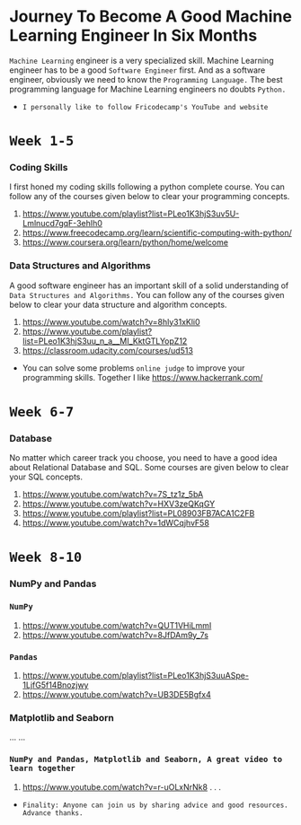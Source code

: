 # Journey To Become A Good Machine Learning Engineer In Six Months
`Machine Learning` engineer is a very specialized skill. Machine Learning engineer has to be a good `Software Engineer` first. And as a
software engineer, obviously we need to know the `Programming Language.` The best programming language for Machine Learning engineers no doubts `Python.`

- `I personally like to follow Fricodecamp's YouTube and website`

# `Week 1-5`

### Coding Skills
I first honed my coding skills following a python complete course. You can follow any of the courses given below to clear your programming concepts.

1. https://www.youtube.com/playlist?list=PLeo1K3hjS3uv5U-Lmlnucd7gqF-3ehIh0
2. https://www.freecodecamp.org/learn/scientific-computing-with-python/
3. https://www.coursera.org/learn/python/home/welcome


### Data Structures and Algorithms
A good software engineer has an important skill of a solid understanding of `Data Structures and Algorithms.`
You can follow any of the courses given below to clear your data structure and algorithm concepts.

1. https://www.youtube.com/watch?v=8hly31xKli0
2. https://www.youtube.com/playlist?list=PLeo1K3hjS3uu_n_a__MI_KktGTLYopZ12
3. https://classroom.udacity.com/courses/ud513

* You can solve some problems `online judge` to improve your programming skills. Together I like https://www.hackerrank.com/

# `Week 6-7`

### Database 
No matter which career track you choose, you need to have a good idea about Relational Database and SQL. Some courses are given below to clear your SQL concepts.

1. https://www.youtube.com/watch?v=7S_tz1z_5bA
2. https://www.youtube.com/watch?v=HXV3zeQKqGY
3. https://www.youtube.com/playlist?list=PL08903FB7ACA1C2FB
4. https://www.youtube.com/watch?v=1dWCqjhvF58 

# `Week 8-10`

### NumPy and Pandas
### `NumPy`
1. https://www.youtube.com/watch?v=QUT1VHiLmmI
2. https://www.youtube.com/watch?v=8JfDAm9y_7s

### `Pandas`
1. https://www.youtube.com/playlist?list=PLeo1K3hjS3uuASpe-1LjfG5f14Bnozjwy
2. https://www.youtube.com/watch?v=UB3DE5Bgfx4


### Matplotlib and Seaborn
...
...

### `NumPy and Pandas, Matplotlib and Seaborn, A great video to learn together`
1. https://www.youtube.com/watch?v=r-uOLxNrNk8
.
.
.



-  `Finality: Anyone can join us by sharing advice and good resources. Advance thanks.`


